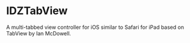# IDZTabView
A multi-tabbed view controller for iOS similar to Safari for iPad based on TabView by Ian McDowell.
